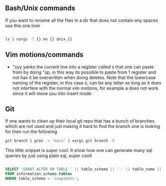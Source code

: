 ## Bash/Unix commands
If you want to rename all the files in a dir that does not contain any spaces
use this one liner

```bash

ls | xargs -I {} mv {} Unix_{}

```

## Vim motions/commands
- "syy yanks the current line into a register called s that one can paste from by doing "sp, in this way its possible to paste from 1 register and not hav it be overwritten when doing deletes. Note that the lowercase naming of the register, in this case s, can be any letter as long as it does not interfere with the normal vim motions, for example a does not work since it will move you into insert mode. 

## Git
If one wants to clean up their local git repo that has a bunch of branches which
are not used and just making it hard to find the branch one is looking for then
run the following

```bash
git branch | grev -v "main" | xargs git branch -D 
```


This little snippet is super cool. It show how one can generate many sql queries
by just using plain sql, super coolt
```sql

SELECT 'GRANT ALTER ON TABLE ' || table_schema || '.' || table_name || ' TO aeadmin;' AS grant_statement
FROM information_schema.tables
WHERE table_schema = 'snapshots';

```

